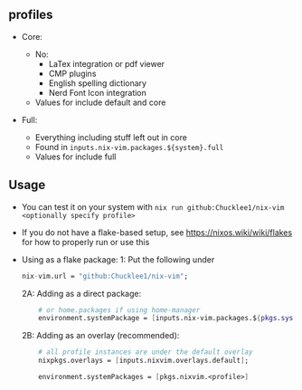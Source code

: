 ## profiles

- Core:

  - No:
    - LaTex integration or pdf viewer
    - CMP plugins
    - English spelling dictionary
    - Nerd Font Icon integration
  - Values for <profile> include default and core

- Full:
  - Everything including stuff left out in core
  - Found in `inputs.nix-vim.packages.${system}.full`
  - Values for <profile> include full

## Usage

- You can test it on your system with `nix run github:Chucklee1/nix-vim <optionally specify profile>`
- If you do not have a flake-based setup, see <https://nixos.wiki/wiki/flakes> for how to properly run or use this

- Using as a flake package:
  1: Put the following under

  ```nix
  nix-vim.url = "github:Chucklee1/nix-vim";
  ```

  2A: Adding as a direct package:

  ```nix
      # or home.packages if using home-manager
      environment.systemPackage = [inputs.nix-vim.packages.${pkgs.system}.<profile>];
  ```

  2B: Adding as an overlay (recommended):

  ```nix
      # all profile instances are under the default overlay
      nixpkgs.overlays = [inputs.nixvim.overlays.default];

      environment.systemPackages = [pkgs.nixvim.<profile>]
  ```

